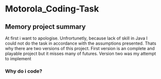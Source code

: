 # Motorola_Coding-Task
 <h2>Memory project summary</h2>
 At first i want to apologise. Unfrortunetly, because lack of skill in Java I could not do the task in accordance with the assumptions presented.
 Thats why there are two versions of this project. First version is an complete and playable project but it misses many of futures. Version two was my attempt to implement 
<h3>Why do i code?</h3>

